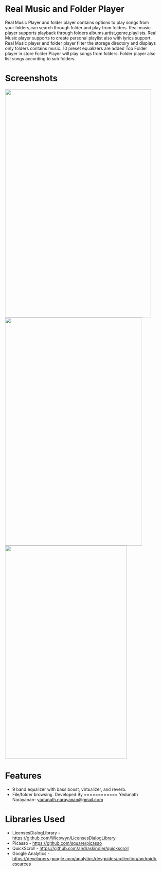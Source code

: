 Real Music and Folder Player
===================
Real Music Player and folder player contains options to play songs from your folders,can search through folder and play from folders.
Real music player supports playback through folders albums.artist,genre,playlists.
Real Music player supports to create personal playlist also with lyrics support.
Real Music player and folder player filter the storage directory and displays only folders contains music.
10 preset equalizers are added
Top Folder player in store
Folder Player will play songs from folders.
Folder player also list songs according to sub folders.

Screenshots
============
<img src="https://image.winudf.com/755/01281d3c92c6dc95/screen-3=x800.jpg" width=480 height=750>
<img src="https://image.winudf.com/520/01281d3767fb579a/screen-1=x800.jpg" width=450 height=750>
<img src="https://image.winudf.com/754/01281d402b966f5c/screen-4=x800.jpg" width=400 height=700>


Features
=========
* 9 band equalizer with bass boost, virtualizer, and reverb.
* File/folder browsing.
Developed By
============
Yedunath Narayanan- yadunath.narayanan@gmail.com

Libraries Used
===========================
* LicensesDialogLibrary - https://github.com/Wicowyn/LicensesDialogLibrary
* Picasso - https://github.com/square/picasso
* QuickScroll - https://github.com/andraskindler/quickscroll
* Google Analytics - https://developers.google.com/analytics/devguides/collection/android/resources




